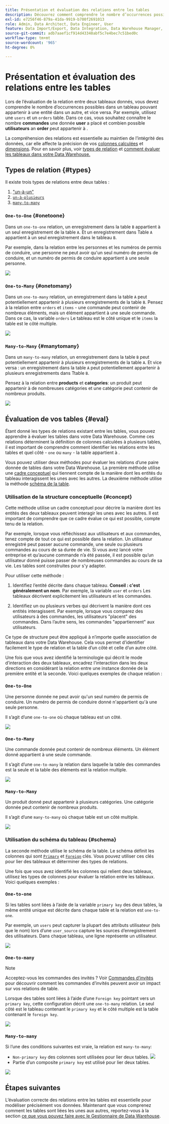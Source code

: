 ```yaml
---
title: Présentation et évaluation des relations entre les tables
description: Découvrez comment comprendre le nombre d’occurrences possibles dans une table pouvant appartenir à une entité dans une autre.
exl-id: e7256f46-879a-41da-9919-b700f2691013
role: Admin, Data Architect, Data Engineer, User
feature: Data Import/Export, Data Integration, Data Warehouse Manager, Commerce Tables
source-git-commit: adb7aaef1cf914d43348abf5c7e4bec7c51bed0c
workflow-type: tm+mt
source-wordcount: '965'
ht-degree: 0%

---
```


# Présentation et évaluation des relations entre les tables

Lors de l’évaluation de la relation entre deux tableaux donnés, vous devez comprendre le nombre d’occurrences possibles dans un tableau pouvant appartenir à une entité dans un autre, et vice versa. Par exemple, utilisez une `users` et un `orders` table. Dans ce cas, vous souhaitez connaître le nombre **commandes** une donnée **user** a placé et combien possible **utilisateurs** an **order** peut appartenir à .

La compréhension des relations est essentielle au maintien de l’intégrité des données, car elle affecte la précision de vos [colonnes calculées](../data-warehouse-mgr/creating-calculated-columns.md) et [dimensions](../data-warehouse-mgr/manage-data-dimensions-metrics.md). Pour en savoir plus, voir [types de relation](#types) et [comment évaluer les tableaux dans votre Data Warehouse.](#eval)

## Types de relation {#types}

Il existe trois types de relations entre deux tables :

1. [&quot;un-à-un&quot;](#onetoone)
1. [`un-à-plusieurs`](#onetomany)
1. [`many-to-many`](#manytomany)

### `One-to-One` {#onetoone}

Dans un `one-to-one` relation, un enregistrement dans la table `B` appartient à un seul enregistrement de la table `A`. Et un enregistrement dans Table `A` appartient à un seul enregistrement dans le tableau `B`.

Par exemple, dans la relation entre les personnes et les numéros de permis de conduire, une personne ne peut avoir qu&#39;un seul numéro de permis de conduire, et un numéro de permis de conduire appartient à une seule personne.

![](../../assets/one-to-one.png)

### `One-to-Many` {#onetomany}

Dans un `one-to-many` relation, un enregistrement dans la table `A` peut potentiellement appartenir à plusieurs enregistrements de la table `B`. Pensez à la relation entre `orders` et `items` - une commande peut contenir de nombreux éléments, mais un élément appartient à une seule commande. Dans ce cas, la variable `orders` Le tableau est le côté unique et le `items` la table est le côté multiple.

![](../../assets/one-to-many_001.png)

### `Many-to-Many` {#manytomany}

Dans un `many-to-many` relation, un enregistrement dans la table `B` peut potentiellement appartenir à plusieurs enregistrements de la table `A`. Et vice versa : un enregistrement dans la table `A` peut potentiellement appartenir à plusieurs enregistrements dans Ttable `B`.

Pensez à la relation entre **products** et **categories**: un produit peut appartenir à de nombreuses catégories et une catégorie peut contenir de nombreux produits.

![](../../assets/many-to-many.png)

## Évaluation de vos tables {#eval}

Étant donné les types de relations existant entre les tables, vous pouvez apprendre à évaluer les tables dans votre Data Warehouse. Comme ces relations déterminent la définition de colonnes calculées à plusieurs tables, il est important de comprendre comment identifier les relations entre les tables et quel côté - `one` ou `many` - la table appartient à .

Vous pouvez utiliser deux méthodes pour évaluer les relations d’une paire donnée de tables dans votre Data Warehouse. La première méthode utilise une [cadre conceptuel](#concept) qui tiennent compte de la manière dont les entités du tableau interagissent les unes avec les autres. La deuxième méthode utilise la méthode [schéma de la table](#schema).

### Utilisation de la structure conceptuelle {#concept}

Cette méthode utilise un cadre conceptuel pour décrire la manière dont les entités des deux tableaux peuvent interagir les unes avec les autres. Il est important de comprendre que ce cadre évalue ce qui est possible, compte tenu de la relation.

Par exemple, lorsque vous réfléchissez aux utilisateurs et aux commandes, tenez compte de tout ce qui est possible dans la relation. Un utilisateur enregistré peut passer aucune commande, une seule ou plusieurs commandes au cours de sa durée de vie. Si vous avez lancé votre entreprise et qu’aucune commande n’a été passée, il est possible qu’un utilisateur donné puisse passer de nombreuses commandes au cours de sa vie. Les tables sont construites pour s&#39;y adapter.

Pour utiliser cette méthode :

1. Identifiez l’entité décrite dans chaque tableau. **Conseil : c&#39;est généralement un nom**. Par exemple, la variable `user` et `orders` Les tableaux décrivent explicitement les utilisateurs et les commandes.

1. Identifiez un ou plusieurs verbes qui décrivent la manière dont ces entités interagissent. Par exemple, lorsque vous comparez des utilisateurs à des commandes, les utilisateurs &quot;placent&quot; des commandes. Dans l’autre sens, les commandes &quot;appartiennent&quot; aux utilisateurs.

Ce type de structure peut être appliqué à n’importe quelle association de tableaux dans votre Data Warehouse. Cela vous permet d’identifier facilement le type de relation et la table d’un côté et celle d’un autre côté.

Une fois que vous avez identifié la terminologie qui décrit le mode d’interaction des deux tableaux, encadrez l’interaction dans les deux directions en considérant la relation entre une instance donnée de la première entité et la seconde. Voici quelques exemples de chaque relation :

### `One-to-One`

Une personne donnée ne peut avoir qu&#39;un seul numéro de permis de conduire. Un numéro de permis de conduire donné n&#39;appartient qu&#39;à une seule personne.

Il s’agit d’une `one-to-one` où chaque tableau est un côté.

![](../../assets/one-to-one3.png)

### `One-to-Many`

Une commande donnée peut contenir de nombreux éléments. Un élément donné appartient à une seule commande.

Il s’agit d’une `one-to-many` la relation dans laquelle la table des commandes est la seule et la table des éléments est la relation multiple.

![](../../assets/one-to-many3.png)

### `Many-to-Many`

Un produit donné peut appartenir à plusieurs catégories. Une catégorie donnée peut contenir de nombreux produits.

Il s’agit d’une `many-to-many` où chaque table est un côté multiple.

![](../../assets/many-to-many3.png)

### Utilisation du schéma du tableau {#schema}

La seconde méthode utilise le schéma de la table. Le schéma définit les colonnes qui sont [`Primary`](https://en.wikipedia.org/wiki/Unique_key) et [`Foreign`](https://en.wikipedia.org/wiki/Foreign_key) clés. Vous pouvez utiliser ces clés pour lier des tableaux et déterminer des types de relations.

Une fois que vous avez identifié les colonnes qui relient deux tableaux, utilisez les types de colonnes pour évaluer la relation entre les tableaux. Voici quelques exemples :

### `One-to-one`

Si les tables sont liées à l’aide de la variable `primary key` des deux tables, la même entité unique est décrite dans chaque table et la relation est `one-to-one`.

Par exemple, un `users` peut capturer la plupart des attributs utilisateur (tels que le nom) lors d’une `user_source` capture les sources d’enregistrement des utilisateurs. Dans chaque tableau, une ligne représente un utilisateur.

![](../../assets/one-to-one1.png)

### `One-to-many`

>[!NOTE]
>
>Acceptez-vous les commandes des invités ? Voir [Commandes d’invités](../data-warehouse-mgr/guest-orders.md) pour découvrir comment les commandes d’invités peuvent avoir un impact sur vos relations de table.

Lorsque des tables sont liées à l’aide d’une `Foreign key` pointant vers un `primary key`, cette configuration décrit une `one-to-many` relation. Le seul côté est le tableau contenant le `primary key` et le côté multiple est la table contenant le `foreign key`.

![](../../assets/one-to-many1.png)

### `Many-to-many`

Si l’une des conditions suivantes est vraie, la relation est `many-to-many`:

* `Non-primary key` des colonnes sont utilisées pour lier deux tables.
  ![](../../assets/many-to-many1.png)
* Partie d’un composite `primary key` est utilisé pour lier deux tables.

![](../../assets/many-to-mnay2.png)

## Étapes suivantes

L’évaluation correcte des relations entre les tables est essentielle pour modéliser précisément vos données. Maintenant que vous comprenez comment les tables sont liées les unes aux autres, reportez-vous à la section [ce que vous pouvez faire avec le Gestionnaire de Data Warehouse](../data-warehouse-mgr/tour-dwm.md).
